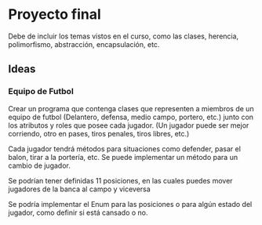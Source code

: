 # Proyecto final
Debe de incluir los temas vistos en el curso, como las clases, herencia, polimorfismo, abstracción, encapsulación, etc.

## Ideas
### Equipo de Futbol
Crear un programa que contenga clases que representen a miembros de un equipo de futbol (Delantero, defensa, medio campo, portero, etc.) junto con los atributos y roles que posee cada jugador. (Un jugador puede ser mejor corriendo, otro en pases, tiros penales, tiros libres, etc.)

Cada jugador tendrá métodos para situaciones como defender, pasar el balon, tirar a la portería, etc.
Se puede implementar un método para un cambio de jugador.

Se podrían tener definidas 11 posiciones, en las cuales puedes mover jugadores de la banca al campo y viceversa

Se podría implementar el Enum para las posiciones o para algún estado del jugador, como definir si está cansado o no.

